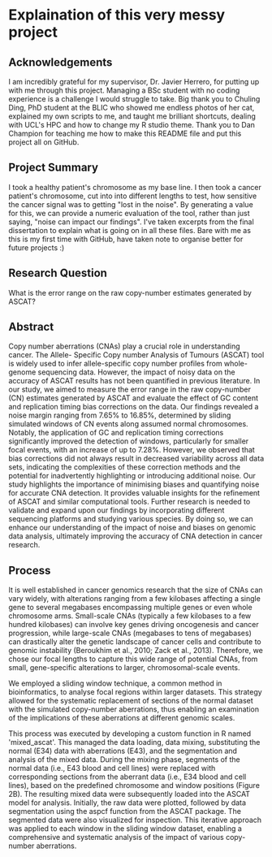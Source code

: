# Explaination of this very messy project
## Acknowledgements 
I am incredibly grateful for my supervisor, Dr. Javier Herrero, for putting up with me through this project. Managing a BSc student with no coding experience is a challenge I would struggle to take. Big thank you to Chuling Ding, PhD student at the BLIC who showed me endless photos of her cat, explained my own scripts to me, and taught me brilliant shortcuts, dealing with UCL's HPC and how to change my R studio theme. Thank you to Dan Champion for teaching me how to make this README file and put this project all on GitHub. 

## Project Summary 
I took a healthy patient's chromosome as my base line. I then took a cancer patient's chromosome, cut into into different lengths to test, how sensitive the cancer signal was to getting "lost in the noise". By generating a value for this, we can provide a numeric evaluation of the tool, rather than just saying, "noise can impact our findings". I've taken excerpts from the final dissertation to explain what is going on in all these files. Bare with me as this is my first time with GitHub, have taken note to organise better for future projects :)

## Research Question 
What is the error range on the raw copy-number estimates generated by ASCAT?

## Abstract
Copy number aberrations (CNAs) play a crucial role in understanding cancer. The Allele- Specific Copy number Analysis of Tumours (ASCAT) tool is widely used to infer allele-specific copy number profiles from whole-genome sequencing data. However, the impact of noisy data on the accuracy of ASCAT results has not been quantified in previous literature.
In our study, we aimed to measure the error range in the raw copy-number (CN) estimates generated by ASCAT and evaluate the effect of GC content and replication timing bias corrections on the data.
Our findings revealed a noise margin ranging from 7.65% to 16.85%, determined by sliding simulated windows of CN events along assumed normal chromosomes. Notably, the application of GC and replication timing corrections significantly improved the detection of windows, particularly for smaller focal events, with an increase of up to 7.28%. However, we observed that bias corrections did not always result in decreased variability across all data sets, indicating the complexities of these correction methods and the potential for inadvertently highlighting or introducing additional noise.
Our study highlights the importance of minimising biases and quantifying noise for accurate CNA detection. It provides valuable insights for the refinement of ASCAT and similar computational tools. Further research is needed to validate and expand upon our findings by incorporating different sequencing platforms and studying various species. By doing so, we can enhance our understanding of the impact of noise and biases on genomic data analysis, ultimately improving the accuracy of CNA detection in cancer research.

## Process
It is well established in cancer genomics research that the size of CNAs can vary widely, with alterations ranging from a few kilobases affecting a single gene to several megabases encompassing multiple genes or even whole chromosome arms. Small-scale CNAs (typically a few kilobases to a few hundred kilobases) can involve key genes driving oncogenesis and cancer progression, while large-scale CNAs (megabases to tens of megabases) can drastically alter the genetic landscape of cancer cells and contribute to genomic instability (Beroukhim et al., 2010; Zack et al., 2013). Therefore, we chose our focal lengths to capture this wide range of potential CNAs, from small, gene-specific alterations to larger, chromosomal-scale events.

We employed a sliding window technique, a common method in bioinformatics, to analyse focal regions within larger datasets. This strategy allowed for the systematic replacement of sections of the normal dataset with the simulated copy-number aberrations, thus enabling an examination of the implications of these aberrations at different genomic scales.

This process was executed by developing a custom function in R named 'mixed_ascat'. This managed the data loading, data mixing, substituting the normal (E34) data with aberrations (E43), and the segmentation and analysis of the mixed data. During the mixing phase, segments of the normal data (i.e., E43 blood and cell lines) were replaced with corresponding sections from the aberrant data (i.e., E34 blood and cell lines), based on the predefined chromosome and window positions (Figure 2B). The resulting mixed data were subsequently loaded into the ASCAT model for analysis. Initially, the raw data were plotted, followed by data segmentation using the aspcf function from the ASCAT package. The segmented data were also visualized for inspection. This iterative approach was applied to each window in the sliding window dataset, enabling a comprehensive and systematic analysis of the impact of various copy-number aberrations.



